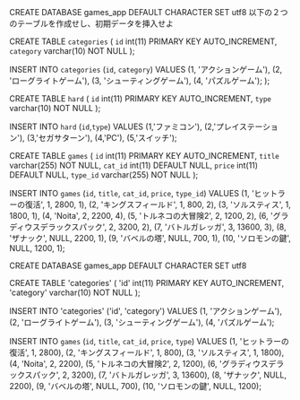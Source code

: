 CREATE DATABASE games_app
DEFAULT CHARACTER SET utf8
以下の２つのテーブルを作成せし、初期データを挿入せよ

CREATE TABLE `categories` (
  `id` int(11) PRIMARY KEY AUTO_INCREMENT,
  `category` varchar(10) NOT NULL
);

INSERT INTO `categories` (`id`, `category`)
VALUES
(1, 'アクションゲーム'),
(2, 'ローグライトゲーム'),
(3, 'シューティングゲーム'),
(4, 'パズルゲーム');
);

CREATE TABLE `hard` (
  `id` int(11) PRIMARY KEY AUTO_INCREMENT,
  `type` varchar(10) NOT NULL
);

INSERT INTO `hard` (`id`,`type`)
VALUES
(1,'ファミコン'),
(2,'プレイステーション'),
(3,'セガサターン'),
(4,'PC'),
(5,'スイッチ');

CREATE TABLE `games` (
  `id` int(11) PRIMARY KEY AUTO_INCREMENT,
  `title` varchar(255) NOT NULL,
  `cat_id` int(11) DEFAULT NULL,
  `price` int(11) DEFAULT NULL,
  `type_id` varchar(255) NOT NULL
);

INSERT INTO `games` (`id`, `title`, `cat_id`, `price`, `type_id`)
VALUES
(1, 'ヒットラーの復活', 1, 2800, 1),
(2, 'キングスフィールド', 1, 800, 2),
(3, 'ソルスティス', 1, 1800, 1),
(4, 'Noita', 2, 2200, 4),
(5, 'トルネコの大冒険2', 2, 1200, 2),
(6, 'グラディウスデラックスパック', 2, 3200, 2),
(7, 'バトルガレッガ', 3, 13600, 3),
(8, 'ザナック', NULL, 2200, 1),
(9, 'バベルの塔', NULL, 700, 1),
(10, 'ソロモンの鍵', NULL, 1200, 1);



CREATE DATABASE games_app
DEFAULT CHARACTER SET utf8

CREATE TABLE 'categories' (
  'id' int(11) PRIMARY KEY AUTO_INCREMENT,
  'category' varchar(10) NOT NULL
);

INSERT INTO 'categories' ('id', 'category')
VALUES
(1, 'アクションゲーム'),
(2, 'ローグライトゲーム'),
(3, 'シューティングゲーム'),
(4, 'パズルゲーム');


INSERT INTO `games` (`id`, `title`, `cat_id`, `price`, `type`)
VALUES
(1, 'ヒットラーの復活', 1, 2800),
(2, 'キングスフィールド', 1, 800),
(3, 'ソルスティス', 1, 1800),
(4, 'Noita', 2, 2200),
(5, 'トルネコの大冒険2', 2, 1200),
(6, 'グラディウスデラックスパック', 2, 3200),
(7, 'バトルガレッガ', 3, 13600),
(8, 'ザナック', NULL, 2200),
(9, 'バベルの塔', NULL, 700),
(10, 'ソロモンの鍵', NULL, 1200);
